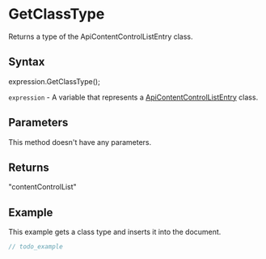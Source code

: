 # GetClassType

Returns a type of the ApiContentControlListEntry class.

## Syntax

expression.GetClassType();

`expression` - A variable that represents a [ApiContentControlListEntry](../ApiContentControlListEntry.md) class.

## Parameters

This method doesn't have any parameters.

## Returns

"contentControlList"

## Example

This example gets a class type and inserts it into the document.

```javascript
// todo_example
```
